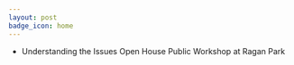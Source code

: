 ```yaml
---
layout: post
badge_icon: home
---
```


* Understanding the Issues Open House Public Workshop at Ragan Park
